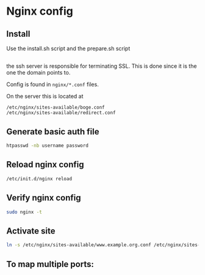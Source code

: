 # Nginx config

## Install

Use the install.sh script and the prepare.sh script

##

the ssh server is responsible for terminating SSL. This is done since it is the one the domain points to.

Config is found in `nginx/*.conf` files.

On the server this is located at 

```
/etc/nginx/sites-available/boge.conf
/etc/nginx/sites-available/redirect.conf
```


## Generate basic auth file

```bash
htpasswd -nb username password
```

## Reload nginx config

```bash
/etc/init.d/nginx reload
```

## Verify nginx config

```bash
sudo nginx -t
```

## Activate site

```bash
ln -s /etc/nginx/sites-available/www.example.org.conf /etc/nginx/sites-enabled/
```

## To map multiple ports:


